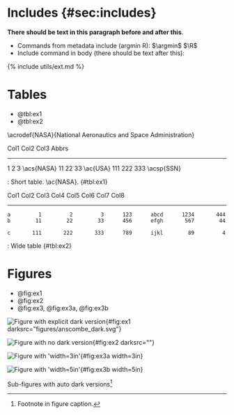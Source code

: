 # Includes {#sec:includes}

**There should be text in this paragraph before and after this**.

* Commands from metadata include (argmin R): $\argmin$ $\R$
* Include command in body (there should be text after this):

{% include utils/ext.md %}


# Tables

* @tbl:ex1
* @tbl:ex2

\acrodef{NASA}{National Aeronautics and Space Administration}

Col1       Col2     Col3     Abbrs
------   ------    ------    -------------
1             2      3       \acs{NASA}
11           22      33      \ac{USA}
111         222     333      \acsp{SSN}

: Short table. \ac{NASA}. {#tbl:ex1}

 Col1      Col2      Col3      Col4     Col5      Col6      Col7      Col8
-----     -----     -----     -----    -----     -----     -----     -----
    a         1         2         3      123      abcd      1234       444
    b        11        22        33      456      efgh       567        44
<!--  -->
    c       111       222       333      789      ijkl        89         4

: Wide table {#tbl:ex2}


# Figures

* @fig:ex1
* @fig:ex2
* @fig:ex3, @fig:ex3a, @fig:ex3b

![Figure with explicit dark version](figures/anscombe){#fig:ex1 darksrc="figures/anscombe_dark.svg"}

![Figure with no dark version](figures/diamonds){#fig:ex2 darksrc=""}

<div id="fig:ex3">

![Figure with 'width=3in'](figures/gaussian2d){#fig:ex3a width=3in}

![Figure with 'width=5in'[^m21]](figures/densities){#fig:ex3b width=5in}

Sub-figures with auto dark versions[^m22]
</div>

[^m21]: Footnote in sub-figure caption.
[^m22]: Footnote in figure caption.
